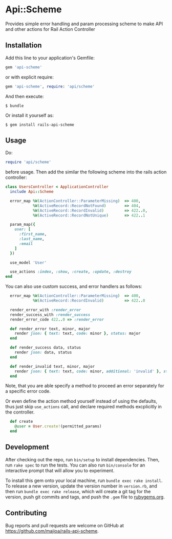 # Api::Scheme

Provides simple error handling and param processing scheme
to make API and other actions for Rail Action Controller

## Installation

Add this line to your application's Gemfile:

```ruby
gem 'api-scheme'
```

or with explicit require:

```ruby
gem 'api-scheme', require: 'api/scheme'
```

And then execute:

    $ bundle

Or install it yourself as:

    $ gem install rails-api-scheme

## Usage

Do:

```ruby
require 'api/scheme'
```

before usage. Then add the similar the following scheme
into the rails action controller:

```ruby
class UsersController < ApplicationController
  include Api::Scheme

  error_map %W(ActionController::ParameterMissing)  => 400,
            %W(ActiveRecord::RecordNotFound)        => 404,
            %W(ActiveRecord::RecordInvalid)         => 422..0,
            %W(ActiveRecord::RecordNotUnique)       => 422..1

  param_map({
    user: [
      :first_name,
      :last_name,
      :email
    ]
  })

  use_model 'User'

  use_actions :index, :show, :create, :update, :destroy
end
```

You can also use custom success, and error handlers as follows:

```ruby
  error_map %W(ActionController::ParameterMissing)  => 400,
            %W(ActiveRecord::RecordInvalid)         => 422..0

  render_error_with :render_error
  render_success_with :render_success
  render_error_code 422..0 => :render_error

  def render_error text, minor, major
    render json: { text: text, code: minor }, status: major
  end

  def render_success data, status
    render json: data, status
  end

  def render_invalid text, minor, major
    render json: { text: text, code: minor, additional: 'invalid' }, status: major
  end

```
Note, that you are able specify a method to proceed an error separately for a specific error code.

Or even define the action method yourself instead of using the defaults, thus just skip `use_actions` call,
and declare required methods excplicitly in the controller.

```ruby
  def create
    @user = User.create!(permitted_params)
  end
```

## Development

After checking out the repo, run `bin/setup` to install dependencies. Then, run `rake spec` to run the tests. You can also run `bin/console` for an interactive prompt that will allow you to experiment.

To install this gem onto your local machine, run `bundle exec rake install`. To release a new version, update the version number in `version.rb`, and then run `bundle exec rake release`, which will create a git tag for the version, push git commits and tags, and push the `.gem` file to [rubygems.org](https://rubygems.org).

## Contributing

Bug reports and pull requests are welcome on GitHub at https://github.com/majioa/rails-api-scheme.
